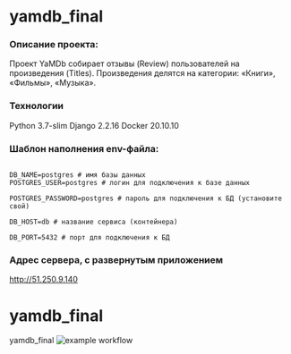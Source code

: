 # yamdb_final
### Описание проекта:
Проект YaMDb собирает отзывы (Review) пользователей на произведения (Titles). Произведения делятся на категории: «Книги», «Фильмы», «Музыка».
### Технологии
Python 3.7-slim
Django 2.2.16
Docker 20.10.10
### Шаблон наполнения env-файла:
```DB_ENGINE=django.db.backends.postgresql # указываем, что работаем с postgresql
```
```
DB_NAME=postgres # имя базы данных
POSTGRES_USER=postgres # логин для подключения к базе данных
```
```
POSTGRES_PASSWORD=postgres # пароль для подключения к БД (установите свой)
```
```
DB_HOST=db # название сервиса (контейнера)
```
```
DB_PORT=5432 # порт для подключения к БД
```
### Адрес сервера, с развернутым приложением
http://51.250.9.140


# yamdb_final
yamdb_final
![example workflow](https://github.com/RuslanRD/yamdb_final/actions/workflows/yamdb_workflow.yml/badge.svg)
